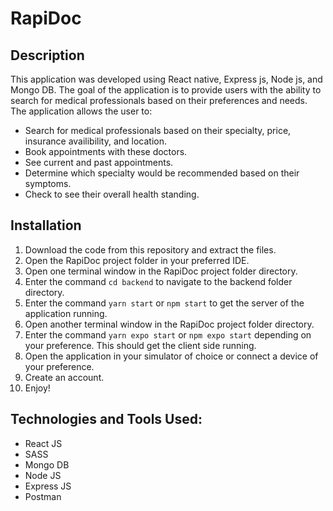 # RapiDoc

## Description

This application was developed using React native, Express js, Node js, and Mongo DB. The goal of the application is to provide users with the ability to search for medical professionals based on their preferences and needs. The application allows the user to:
  - Search for medical professionals based on their specialty, price, insurance availibility, and location.
  - Book appointments with these doctors.
  - See current and past appointments.
  - Determine which specialty would be recommended based on their symptoms.
  - Check to see their overall health standing. 

## Installation

1. Download the code from this repository and extract the files.
2. Open the RapiDoc project folder in your preferred IDE.
3. Open one terminal window in the RapiDoc project folder directory.
4. Enter the command `cd backend` to navigate to the backend folder directory.
5. Enter the command `yarn start` or `npm start` to get the server of the application running. 
6. Open another terminal window in the RapiDoc project folder directory.
7. Enter the command `yarn expo start` or `npm expo start` depending on your preference. This should get the client side running. 
8. Open the application in your simulator of choice or connect a device of your preference. 
9. Create an account.
10. Enjoy!

## Technologies and Tools Used: 
- React JS
- SASS
- Mongo DB
- Node JS
- Express JS
- Postman
